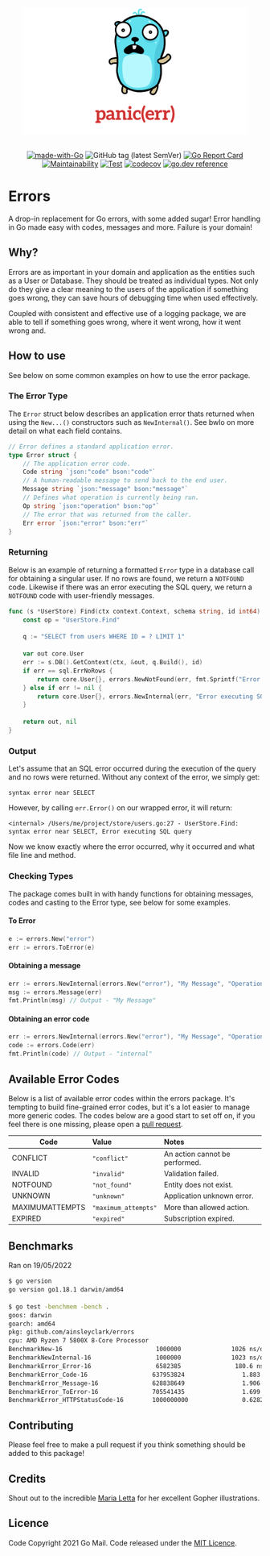 <div align="center">
<img height="250" src="res/logo.svg" alt="Errors Logo" style="margin-bottom: 1rem" />

[![made-with-Go](https://img.shields.io/badge/Made%20with-Go-1f425f.svg)](http://golang.org)
![GitHub tag (latest SemVer)](https://img.shields.io/github/v/tag/ainsleyclark/errors?color=success&label=version&sort=semver)
[![Go Report Card](https://goreportcard.com/badge/github.com/ainsleyclark/errors)](https://goreportcard.com/report/github.com/ainsleyclark/errors)
[![Maintainability](https://api.codeclimate.com/v1/badges/b3afd7bf115341995077/maintainability)](https://codeclimate.com/github/ainsleyclark/errors/maintainability)
[![Test](https://github.com/ainsleyclark/errors/actions/workflows/test.yml/badge.svg?branch=master)](https://github.com/ainsleyclark/errors/actions/workflows/test.yml)
[![codecov](https://codecov.io/gh/ainsleyclark/errors/branch/master/graph/badge.svg?token=K27L8LS7DA)](https://codecov.io/gh/ainsleyclark/errors)
[![go.dev reference](https://img.shields.io/badge/go.dev-reference-007d9c?logo=go&logoColor=white&style=flat)](https://pkg.go.dev/github.com/ainsleyclark/errors)

</div>

# Errors

A drop-in replacement for Go errors, with some added sugar! Error handling in Go made easy with codes, messages and
more. Failure is your domain!

## Why?

Errors are as important in your domain and application as the entities such as a User or Database. They should be
treated as individual types. Not only do they give a clear meaning to the users of the application if something goes
wrong, they can save hours of debugging time when used effectively.

Coupled with consistent and effective use of a logging package, we are able to tell if something goes wrong, where it
went wrong, how it went wrong and.


## How to use

See below on some common examples on how to use the error package.

### The Error Type

The `Error` struct below describes an application error thats returned when using the `New...()` constructors such
as `NewInternal()`. See bwlo on more detail on what each field contains.

```go
// Error defines a standard application error.
type Error struct {
	// The application error code.
	Code string `json:"code" bson:"code"`
	// A human-readable message to send back to the end user.
	Message string `json:"message" bson:"message"`
	// Defines what operation is currently being run.
	Op string `json:"operation" bson:"op"`
	// The error that was returned from the caller.
	Err error `json:"error" bson:"err"`
}
```

### Returning

Below is an example of returning a formatted `Error` type in a database call for obtaining a singular user. If no rows
are found, we return a `NOTFOUND` code. Likewise if there was an error executing the SQL query, we return a `NOTFOUND`
code with user-friendly messages.

```go
func (s *UserStore) Find(ctx context.Context, schema string, id int64) (core.User, error) {
	const op = "UserStore.Find"

	q := "SELECT from users WHERE ID = ? LIMIT 1"

	var out core.User
	err := s.DB().GetContext(ctx, &out, q.Build(), id)
	if err == sql.ErrNoRows {
		return core.User{}, errors.NewNotFound(err, fmt.Sprintf("Error obtaining User with the ID: %d", id), op)
	} else if err != nil {
		return core.User{}, errors.NewInternal(err, "Error executing SQL query", op)
	}

	return out, nil
}
```

### Output

Let's assume that an SQL error occurred during the execution of the query and no rows were returned. Without any context
of the error, we simply get:

```
syntax error near SELECT
```

However, by calling `err.Error()` on our wrapped error, it will return:

```
<internal> /Users/me/project/store/users.go:27 - UserStore.Find: syntax error near SELECT, Error executing SQL query
```

Now we know exactly where the error occurred, why it occurred and what file line and method.

### Checking Types

The package comes built in with handy functions for obtaining messages, codes and casting to the Error type, see below
for some examples.

#### To Error

```go
e := errors.New("error")
err := errors.ToError(e)
```

#### Obtaining a message

```go
err := errors.NewInternal(errors.New("error"), "My Message", "Operation")
msg := errors.Message(err)
fmt.Println(msg) // Output - "My Message"
```

#### Obtaining an error code

```go
err := errors.NewInternal(errors.New("error"), "My Message", "Operation")
code := errors.Code(err)
fmt.Println(code) // Output - "internal"
```

## Available Error Codes

Below is a list of available error codes within the errors package. It's tempting to build fine-grained error codes, but
it's a lot easier to manage more generic codes. The codes below are a good start to set off on, if you feel there is one
missing, please open a [pull request](https://github.com/ainsleyclark/errors/pulls).

| Code            | Value                | Notes                          |
|-----------------|:---------------------|:-------------------------------|
| CONFLICT        | `"conflict"`         | An action cannot be performed. |
| INVALID         | `"invalid"`          | Validation failed.             |
| NOTFOUND        | `"not_found"`        | Entity does not exist.         |
| UNKNOWN         | `"unknown"`          | Application unknown error.     |
| MAXIMUMATTEMPTS | `"maximum_attempts"` | More than allowed action.      |
| EXPIRED         | `"expired"`          | Subscription expired.          |

## Benchmarks

Ran on 19/05/2022

```bash
$ go version
go version go1.18.1 darwin/amd64

$ go test -benchmem -bench .
goos: darwin
goarch: amd64
pkg: github.com/ainsleyclark/errors
cpu: AMD Ryzen 7 5800X 8-Core Processor
BenchmarkNew-16                          1000000              1026 ns/op            1320 B/op          6 allocs/op
BenchmarkNewInternal-16                  1000000              1023 ns/op            1320 B/op          6 allocs/op
BenchmarkError_Error-16                  6582385               180.6 ns/op           464 B/op          4 allocs/op
BenchmarkError_Code-16                  637953824                1.883 ns/op           0 B/op          0 allocs/op
BenchmarkError_Message-16               628838649                1.906 ns/op           0 B/op          0 allocs/op
BenchmarkError_ToError-16               705541435                1.699 ns/op           0 B/op          0 allocs/op
BenchmarkError_HTTPStatusCode-16        1000000000               0.6282 ns/op          0 B/op          0 allocs/op
```

## Contributing

Please feel free to make a pull request if you think something should be added to this package!

## Credits

Shout out to the incredible [Maria Letta](https://github.com/MariaLetta) for her excellent Gopher illustrations.

## Licence

Code Copyright 2021 Go Mail. Code released under the [MIT Licence](LICENSE).
